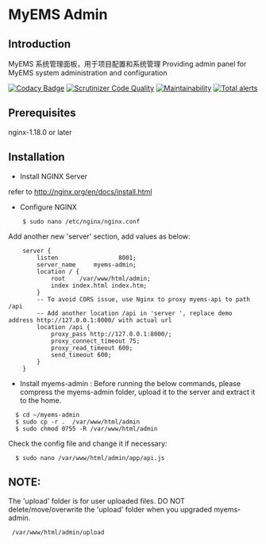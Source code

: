 # MyEMS Admin

## Introduction
MyEMS 系统管理面板，用于项目配置和系统管理
Providing admin panel  for MyEMS system administration and configuration

[![Codacy Badge](https://api.codacy.com/project/badge/Grade/f4c68eda47ba45948809f3f42ce8d82e)](https://app.codacy.com/gh/myems/myems-admin?utm_source=github.com&utm_medium=referral&utm_content=myems/myems-admin&utm_campaign=Badge_Grade)
[![Scrutinizer Code Quality](https://scrutinizer-ci.com/g/myems/myems-admin/badges/quality-score.png?b=master)](https://scrutinizer-ci.com/g/myems/myems-admin/?branch=master)
[![Maintainability](https://api.codeclimate.com/v1/badges/4ece07b4f1e10b578277/maintainability)](https://codeclimate.com/github/myems/myems-admin/maintainability)
[![Total alerts](https://img.shields.io/lgtm/alerts/g/myems/myems-admin.svg?logo=lgtm&logoWidth=18)](https://lgtm.com/projects/g/myems/myems-admin/alerts/)

## Prerequisites
nginx-1.18.0 or later


## Installation

* Install NGINX  Server

refer to http://nginx.org/en/docs/install.html

* Configure NGINX
```
    $ sudo nano /etc/nginx/nginx.conf
```
Add another new 'server' section, add values as below:
```
    server {
        listen                 8001;
        server_name     myems-admin;
        location / {
            root    /var/www/html/admin;
            index index.html index.htm;
        }
        -- To avoid CORS issue, use Nginx to proxy myems-api to path /api 
        -- Add another location /api in 'server ', replace demo address http://127.0.0.1:8000/ with actual url
        location /api {
            proxy_pass http://127.0.0.1:8000/;
            proxy_connect_timeout 75;
            proxy_read_timeout 600;
            send_timeout 600;
        }
    }
```

* Install myems-admin :
  Before running the below commands, please compress the myems-admin folder, upload it to the server and extract it to the home.
```
  $ cd ~/myems-admin
  $ sudo cp -r .  /var/www/html/admin
  $ sudo chmod 0755 -R /var/www/html/admin
```
  Check the config file and change it if necessary:
```
  $ sudo nano /var/www/html/admin/app/api.js
```

## NOTE:
The 'upload' folder is for user uploaded files. DO NOT delete/move/overwrite the 'upload' folder when you upgraded myems-admin.
```
 /var/www/html/admin/upload
```
